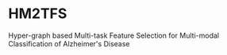 # HM2TFS
Hyper-graph based Multi-task Feature Selection for Multi-modal Classification of Alzheimer's Disease  
